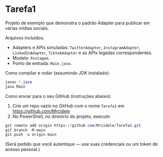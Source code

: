 # Tarefa1

Projeto de exemplo que demonstra o padrão Adapter para publicar em várias mídias sociais.

Arquivos incluídos:
- Adapters e APIs simuladas: `TwitterAdapter`, `InstagramAdapter`, `LinkedInAdapter`, `TiktokAdapter` e as APIs legadas correspondentes.
- Modelo: `Postagem`.
- Ponto de entrada: `Main.java`.

Como compilar e rodar (assumindo JDK instalado):

```powershell
javac *.java
java Main
```

Como enviar para o seu GitHub (instruções abaixo):
1. Crie um repo vazio no GitHub com o nome `Tarefa1` em https://github.com/Mrcidele
2. No PowerShell, no diretório do projeto, execute:

```powershell
git remote add origin https://github.com/Mrcidele/Tarefa1.git
git branch -M main
git push -u origin main
```

(Será pedido que você autentique — use suas credenciais ou um token de acesso pessoal.)
